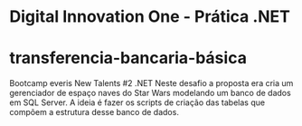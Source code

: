 # Digital Innovation One - Prática .NET
# transferencia-bancaria-básica

Bootcamp everis New Talents #2 .NET Neste desafio a proposta era cria um gerenciador de espaço naves do Star Wars modelando um banco de dados em SQL Server. A ideia é fazer os scripts de criação das tabelas que compõem a estrutura desse banco de dados.
